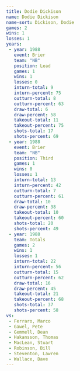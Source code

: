 ```yaml
---
title: Dodie Dickison
name: Dodie Dickison
name-sort: Dickison, Dodie
games: 2
wins: 1
losses: 1
years:
 - year: 1988
   event: Brier
   team: "NB"
   position: Lead
   games: 1
   wins: 1
   losses: 0
   inturn-total: 9
   inturn-percent: 75
   outturn-total: 8
   outturn-percent: 63
   draw-total: 6
   draw-percent: 58
   takeout-total: 11
   takeout-percent: 75
   shots-total: 17
   shots-percent: 69
 - year: 1988
   event: Brier
   team: "NB"
   position: Third
   games: 1
   wins: 0
   losses: 1
   inturn-total: 13
   inturn-percent: 42
   outturn-total: 7
   outturn-percent: 61
   draw-total: 10
   draw-percent: 38
   takeout-total: 10
   takeout-percent: 60
   shots-total: 20
   shots-percent: 49
 - year: 1988
   team: Totals
   games: 2
   wins: 1
   losses: 1
   inturn-total: 22
   inturn-percent: 56
   outturn-total: 15
   outturn-percent: 62
   draw-total: 16
   draw-percent: 45
   takeout-total: 21
   takeout-percent: 68
   shots-total: 37
   shots-percent: 58
vs:
 - Ferraro, Marco
 - Gawel, Pete
 - Gemmell, Dean
 - Hakansson, Thomas
 - MacLean, Stuart
 - Robinson, Bill
 - Steventon, Lawren
 - Wallace, Dave
---
```

